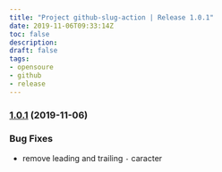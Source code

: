 ```yaml
---
title: "Project github-slug-action | Release 1.0.1"
date: 2019-11-06T09:33:14Z
toc: false
description: 
draft: false
tags:
- opensoure
- github
- release
---
```

### [1.0.1](http://github.com/rlespinasse/github-slug-action/compare/1.0.0...1.0.1) (2019-11-06)


### Bug Fixes

* remove leading and trailing `-` caracter



